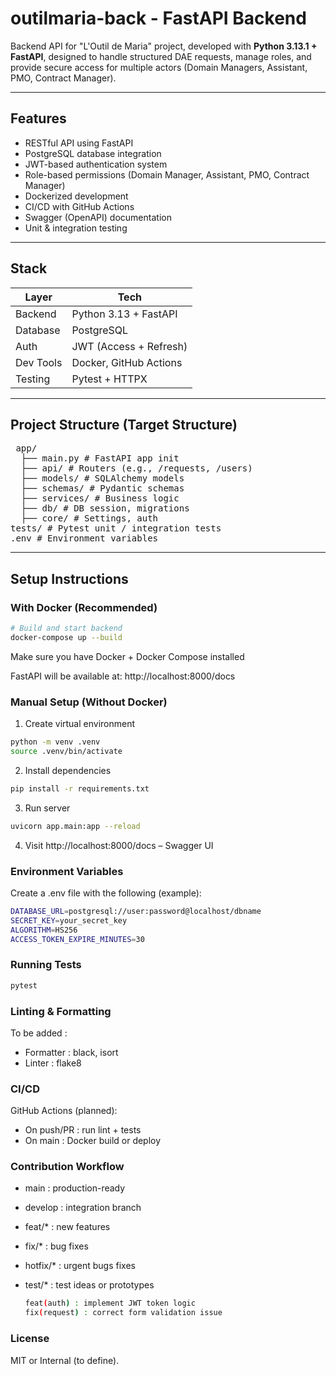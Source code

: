 # outilmaria-back - FastAPI Backend 

Backend API for "L'Outil de Maria" project, developed with **Python 3.13.1 + FastAPI**, designed to handle structured DAE requests, manage roles, and provide secure access for multiple actors (Domain Managers, Assistant, PMO, Contract Manager). 

---

## Features 
- RESTful API using FastAPI
- PostgreSQL database  integration
- JWT-based authentication system
- Role-based permissions (Domain Manager, Assistant, PMO, Contract Manager)
- Dockerized development
- CI/CD with GitHub Actions
- Swagger (OpenAPI) documentation
- Unit & integration testing

---

## Stack 

| Layer     | Tech        |
|-----------|-------------|
| Backend   | Python 3.13 + FastAPI |
| Database  | PostgreSQL |
| Auth      | JWT (Access + Refresh) |
| Dev Tools | Docker, GitHub Actions |
| Testing   | Pytest + HTTPX |

---

## Project Structure (Target Structure)

<pre> app/ 
  ├── main.py # FastAPI app init 
  ├── api/ # Routers (e.g., /requests, /users) 
  ├── models/ # SQLAlchemy models 
  ├── schemas/ # Pydantic schemas 
  ├── services/ # Business logic 
  ├── db/ # DB session, migrations 
  ├── core/ # Settings, auth 
tests/ # Pytest unit / integration tests 
.env # Environment variables </pre>

---

## Setup Instructions

### With Docker (Recommended)

```bash
# Build and start backend
docker-compose up --build
```
Make sure you have Docker + Docker Compose installed

FastAPI will be available at: http://localhost:8000/docs

### Manual Setup (Without Docker)

1. Create virtual environment
```bash
python -m venv .venv
source .venv/bin/activate
```

2. Install dependencies
```bash
pip install -r requirements.txt
```

3. Run server
```bash
uvicorn app.main:app --reload
```

4. Visit
http://localhost:8000/docs – Swagger UI

### Environment Variables 

Create a .env file with the following (example): 
```bash
DATABASE_URL=postgresql://user:password@localhost/dbname
SECRET_KEY=your_secret_key
ALGORITHM=HS256
ACCESS_TOKEN_EXPIRE_MINUTES=30
```

### Running Tests
```bash
pytest
```

### Linting & Formatting 
To be added : 
- Formatter : black, isort
- Linter : flake8

### CI/CD 
GitHub Actions (planned): 
- On push/PR : run lint + tests
- On main : Docker build or deploy

### Contribution Workflow
- main : production-ready
- develop : integration branch
- feat/* : new features
- fix/* : bug fixes
- hotfix/* : urgent bugs fixes
- test/* : test ideas or prototypes

  ```bash
  feat(auth) : implement JWT token logic
  fix(request) : correct form validation issue
  ```

### License 
MIT or Internal (to define). 
